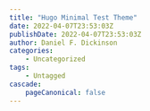 ```yaml
---
title: "Hugo Minimal Test Theme"
date: 2022-04-07T23:53:03Z
publishDate: 2022-04-07T23:53:03Z
author: Daniel F. Dickinson
categories:
    - Uncategorized
tags:
    - Untagged
cascade:
    pageCanonical: false
---
```

